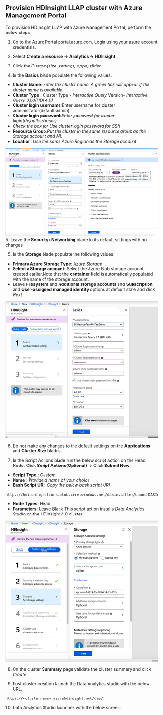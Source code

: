 ## Provision HDInsight  LLAP cluster with Azure Management Portal

To provision HDInsight LLAP with Azure Management Portal, perform the below steps. 

1. Go to the Azure Portal portal.azure.com. Login using your azure account credentials.
    
2. Select  **Create a resource -> Analytics -> HDInsight**

3. Click the *Custom(size ,settings, apps) slider*

4. In the **Basics** blade populate the following values.
 
 - **Cluster Name**: *Enter the cluster name. A green tick will appear if the cluster name is available.*
 - **Cluster Type** : Cluster Type -  *Interactive Query* 
  Version-   *Interactive Query 3.1.0(HDI 4.0)* 
 - **Cluster login username**:Enter username for cluster administrator(default:admin) 
 - **Cluster login password**:*Enter password for cluster login(default:sshuser)*
 - *Check the box for Use cluster login password for SSH*
 - **Resource Group**:*Put the cluster in the same resource group as the Storage account and MI.* 
 - **Location**: *Use the same Azure Region as the Storage account*

![Create Azure Resource Group](https://github.com/arnabganguly/llap-hdinsight/blob/master/images/Picture36.png)
5. Leave the **Security+Networking** blade to its default settings with no changes

 5. In the **Storage** blade populate the following values.
 - **Primary Azure Storage Type**: *Azure Storage*
 - **Select a Storage account**: Select the Azure Blob storage account created earlier.Note that the **container** field is automatically populated with the name of the storage account. 
 - Leave **Filesystem** and **Additional storage accounts** and **Subscription** and **User-assigned managed identity** options at default state and click *Next* 

![Create Azure Resource Group](https://github.com/arnabganguly/llap-hdinsight/blob/master/images/Picture37.png)

6. Do not make any changes to the default settings on the **Applications** and **Cluster Size** blades.

7. In the Script Actions blade run the below script action on the Head Node. 
Click **Script Actions(Optional)** -> Click **Submit New** 

      

 - **Script Type** : *Custom*
 - **Name** : *Provide a name of your choice*
 - **Bash Script URI**:  *Copy the below bash script URI*
```
https://hdiconfigactions.blob.core.windows.net/dasinstaller/LaunchDASInstaller.sh
```
   
 - **Node Types**: Head
 - **Parameters**: Leave Blank 
This script action installs *Data Analytics Studio* on the HDInsight 4.0 cluster. 

![Create Azure Resource Group](https://github.com/arnabganguly/llap-hdinsight/blob/master/images/Picture38.png)

8. On the cluster **Summary** page validate the cluster summary and click *Create*. 

9. Post cluster creation launch the Data Analytics studio with the below URL.

```
https://<clustername>.azurehdinsight.net/das/ 
 ```
10. Data Analytics Studio launches with the below screen.







<!--stackedit_data:
eyJoaXN0b3J5IjpbLTc0MDMyNzUzMSwyODM0NzcwMTYsMTIyMT
QwNTM0MSwtMTU4NzA4ODk0MF19
-->